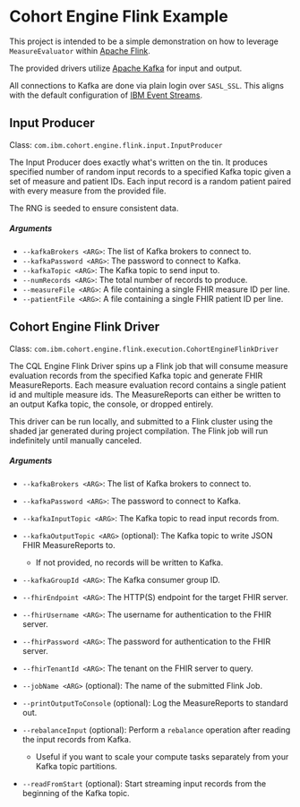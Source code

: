Cohort Engine Flink Example
===========================
This project is intended to be a simple demonstration on how to leverage `MeasureEvaluator` within [Apache Flink](https://flink.apache.org/).

The provided drivers utilize [Apache Kafka](https://kafka.apache.org/) for input and output.

All connections to Kafka are done via plain login over `SASL_SSL`.
This aligns with the default configuration of [IBM Event Streams](https://www.ibm.com/cloud/event-streams).

Input Producer
--------------
Class: `com.ibm.cohort.engine.flink.input.InputProducer`

The Input Producer does exactly what's written on the tin.
It produces specified number of random input records to a specified Kafka topic given a set of measure and patient IDs.
Each input record is a random patient paired with every measure from the provided file.

The RNG is seeded to ensure consistent data.

##### Arguments
* `--kafkaBrokers <ARG>`: The list of Kafka brokers to connect to.
* `--kafkaPassword <ARG>`: The password to connect to Kafka.
* `--kafkaTopic <ARG>`: The Kafka topic to send input to.
* `--numRecords <ARG>`: The total number of records to produce.
* `--measureFile <ARG>`: A file containing a single FHIR measure ID per line.
* `--patientFile <ARG>`: A file containing a single FHIR patient ID per line.

Cohort Engine Flink Driver
--------------------------
Class: `com.ibm.cohort.engine.flink.execution.CohortEngineFlinkDriver`

The CQL Engine Flink Driver spins up a Flink job that will consume measure evaluation records from the specified
Kafka topic and generate FHIR MeasureReports.
Each measure evaluation record contains a single patient id and multiple measure ids.
The MeasureReports can either be written to an output Kafka topic, the console, or dropped entirely.

This driver can be run locally, and submitted to a Flink cluster using the shaded jar generated during project
compilation.
The Flink job will run indefinitely until manually canceled.

##### Arguments
* `--kafkaBrokers <ARG>`: The list of Kafka brokers to connect to.
* `--kafkaPassword <ARG>`: The password to connect to Kafka.
* `--kafkaInputTopic <ARG>`: The Kafka topic to read input records from.
* `--kafkaOutputTopic <ARG>` (optional): The Kafka topic to write JSON FHIR MeasureReports to.
    * If not provided, no records will be written to Kafka.
* `--kafkaGroupId <ARG>`: The Kafka consumer group ID.

* `--fhirEndpoint <ARG>`: The HTTP(S) endpoint for the target FHIR server.
* `--fhirUsername <ARG>`: The username for authentication to the FHIR server.
* `--fhirPassword <ARG>`: The password for authentication to the FHIR server.
* `--fhirTenantId <ARG>`: The tenant on the FHIR server to query.

* `--jobName <ARG>` (optional): The name of the submitted Flink Job.
* `--printOutputToConsole` (optional): Log the MeasureReports to standard out.
* `--rebalanceInput` (optional): Perform a `rebalance` operation after reading the input records from Kafka.
    * Useful if you want to scale your compute tasks separately from your Kafka topic partitions.
* `--readFromStart` (optional): Start streaming input records from the beginning of the Kafka topic.
